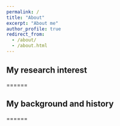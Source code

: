 ```yaml
---
permalink: /
title: "About"
excerpt: "About me"
author_profile: true
redirect_from: 
  - /about/
  - /about.html
---
```




## My research interest
======


## My background and history
======
